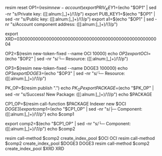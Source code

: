resim reset
OP1=$(resim new-account)
export PRIV_KEY1=$(echo "$OP1" | sed -nr "s/Private key: ([[:alnum:]_]+)/\1/p")
export PUB_KEY1=$(echo "$OP1" | sed -nr "s/Public key: ([[:alnum:]_]+)/\1/p")
export a1=$(echo "$OP1" | sed -nr "s/Account component address: ([[:alnum:]_]+)/\1/p")

export XRD=030000000000000000000000000000000000000000000000000004

OP2=$(resim new-token-fixed --name OCI 10000)
echo $OP2
export OCI=$(echo "$OP2" | sed -nr "s/└─ Resource: ([[:alnum:]_]+)/\1/p")

OP3=$(resim new-token-fixed --name DOGE3 100000)
echo $OP3
export DOGE3=$(echo "$OP3" | sed -nr "s/└─ Resource: ([[:alnum:]_]+)/\1/p")

PK_OP=$(resim publish ".")
echo $PK_OP
export PACKAGE=$(echo "$PK_OP" | sed -nr "s/Success! New Package: ([[:alnum:]_]+)/\1/p")
echo $PACKAGE

CP1_OP=$(resim call-function $PACKAGE Indexer new $OCI $DOGE3)
export comp1=$(echo "$CP1_OP" | sed -nr "s/├─ Component: ([[:alnum:]_]+)/\1/p")
echo $comp1

export comp2=$(echo "$CP1_OP" | sed -nr "s/└─ Component: ([[:alnum:]_]+)/\1/p")
echo $comp2

resim call-method $comp2 create_index_pool $OCI OCI
resim call-method $comp2 create_index_pool $DOGE3 DOGE3
resim call-method $comp2 create_index_pool $XRD XRD
